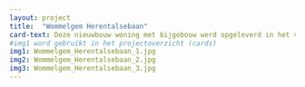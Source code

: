 ```yaml
---
layout: project
title:  "Wommelgem Herentalsebaan"
card-text: Deze nieuwbouw woning met bijgebouw werd opgeleverd in het voorjaar van 2016.  Het ging om een wind- en waterdichte ruwbouw.  De bouwheer coördineerde het gedeelte technieken en afwerking zelf.
#img1 word gebruikt in het projectoverzicht (cards)
img1: Wommelgem_Herentalsebaan_1.jpg
img2: Wommelgem_Herentalsebaan_2.jpg
img3: Wommelgem_Herentalsebaan_3.jpg
---
```


